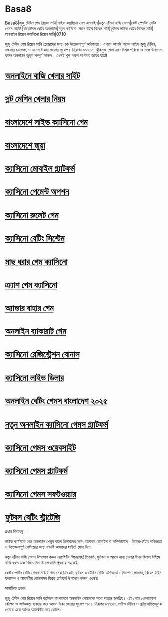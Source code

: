 # Basa8

Basa8|জুজু টেবিল গেম রিয়েল মানি|লাইভ ক্যাসিনো গেম অনলাইন|নতুন ক্রীড়া বাজি গেমস|বেস্ট স্পোর্টস বেটিং গেমস সাইট
|বাস্কেটবল বেটিং অনলাইন|নতুন কাসিনো গেমস উইথ রিয়েল মানি|ফুটবল লাইভ বেটিং রিয়েল মানি|অনলাইন রিয়েল ক্যাসিনো রিয়েল মানি|0710

জুজু টেবিল গেম রিয়েল মানি প্লেয়ারদের জন্য এক উত্তেজনাপূর্ণ অভিজ্ঞতা। এখানে আপনি পাবেন লাইভ জুজু টেবিল, দক্ষতার চ্যালেঞ্জ, ও আসল টাকার জেতার সুযোগ। নিরাপদ লেনদেন, ঝুঁকিমুক্ত খেলা এবং বিশ্বস্ত পরিবেশের সঙ্গে উপভোগ করুন অনলাইন জুজুর সম্পূর্ণ আনন্দ। এখনই শুরু করুন আপনার জয়ের যাত্রা!

#  <a href="https://basa8vip.com/">অনলাইনে বাজি খেলার সাইট</a>

#  <a href="https://basa8us.com/">স্লট মেশিন খেলার নিয়ম</a>

#  <a href="https://basa8pc.net/">বাংলাদেশে লাইভ ক্যাসিনো গেম</a>

#  <a href="https://basa8live.net/">বাংলাদেশে জুয়া</a>

#  <a href="https://basa8pc.com/">ক্যাসিনো মোবাইল প্ল্যাটফর্ম</a>

#  <a href="https://basa8pc.net/">ক্যাসিনো পেমেন্ট অপশন</a>

#  <a href="https://basa8live.com/">ক্যাসিনো রুলেট গেম</a>

#  <a href="https://basa8live.net/">ক্যাসিনো বেটিং সিস্টেম</a>

#  <a href="https://basa8pro.com/">মাছ ধরার গেম ক্যাসিনো</a>

#  <a href="https://basa8pro.net/">ক্র্যাশ গেম ক্যাসিনো</a>

#  <a href="https://basa8vip.net/">অ্যান্ডার বাহার গেম</a>

#  <a href="https://basa8us.net/">অনলাইন ব্যাকারাট গেম</a>

#  <a href="https://basa8vip.com/">ক্যাসিনো রেজিস্ট্রেশন বোনাস</a>

#  <a href="https://basa8us.com/">ক্যাসিনো লাইভ ডিলার</a>

#  <a href="https://basa8pro.com/">অনলাইন বেটিং গেমস বাংলাদেশ ২০২৫</a>

#  <a href="https://basa8pro.net/">নতুন অনলাইন ক্যাসিনো গেমস প্ল্যাটফর্ম</a>

#  <a href="https://basa8vip.net/">ক্যাসিনো গেমস ওয়েবসাইট</a>

#  <a href="https://basa8us.net/">ক্যাসিনো গেমস প্ল্যাটফর্ম</a>

#  <a href="https://basa8vip.com/">ক্যাসিনো গেমস সফটওয়্যার</a>

#  <a href="https://basa8us.com/">ফুটবল বেটিং স্ট্রাটেজি</a>

প্রধান বিষয়বস্তু:

লাইভ ক্যাসিনো গেম অনলাইন খেলুন বাস্তব ডিলারদের সঙ্গে, আপনার মোবাইল বা কম্পিউটারে। রিয়েল-টাইম অভিজ্ঞতা ও উত্তেজনাপূর্ণ গেমিংয়ের জন্য এখনই আমাদের সাইটে যোগ দিন!

নতুন ক্রীড়া বাজি গেমস উপভোগ করুন এক্সাইটিং ফিচারসহ! ক্রিকেট, ফুটবল ও আরও নানা খেলার উপর রিয়েল টাইমে বাজি ধরুন এবং জিতে নিন রিয়েল মানি পুরস্কার সহজেই।

বেস্ট স্পোর্টস বেটিং গেমস সাইটে পান সেরা ক্রিকেট, ফুটবল ও টেনিস বেটিং অভিজ্ঞতা। নিরাপদ লেনদেন, রিয়েল টাইম ফলাফল ও আকর্ষণীয় বোনাসসহ বিশ্বস্ত প্ল্যাটফর্ম উপভোগ করুন এখনই!

সামাজিক প্রভাব:

জুজু টেবিল গেম রিয়েল মানি বর্তমানে বাংলাদেশে অনলাইন গেমারদের মধ্যে অত্যন্ত জনপ্রিয়। এই গেমে খেলোয়াড়রা কৌশল ও অভিজ্ঞতা ব্যবহার করে আসল টাকা জেতার সুযোগ পান। নিরাপদ লেনদেন, লাইভ টেবিল ও প্রতিযোগিতামূলক গেমপ্লে একে আরও আকর্ষণীয় করে তোলে।
